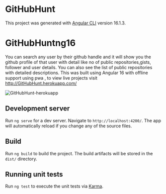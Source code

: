 # GitHubHunt

This project was generated with [Angular CLI](https://github.com/angular/angular-cli) version 16.1.3.

# GitHubHuntng16
You can search any user by their github handle and it will show you the github profile of that user with detail like no of public repositories,gists, follower and user details. You can also see the list of public repositories with detailed descriptions.
This was built using Angular 16 with offline support using pwa , to view live projects visit http://GitHubHunt.herokuapp.com/

![GitHubHunt-herokuapp](https://user-images.githubusercontent.com/20945837/58378399-a45c6100-7fb0-11e9-9e50-11b094fcca8f.png)






## Development server

Run `ng serve` for a dev server. Navigate to `http://localhost:4200/`. The app will automatically reload if you change any of the source files.

## Build

Run `ng build` to build the project. The build artifacts will be stored in the `dist/` directory.

## Running unit tests

Run `ng test` to execute the unit tests via [Karma](https://karma-runner.github.io).

